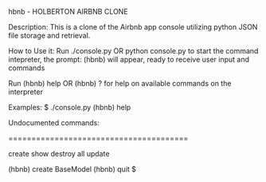 hbnb - HOLBERTON AIRBNB CLONE



Description:
This is a clone of the Airbnb app console utilizing python JSON file storage and retrieval.



How to Use it:
Run
	./console.py
OR
	python console.py
to start the command intepreter, the prompt:
	(hbnb)
will appear, ready to receive user input and commands

Run
	(hbnb) help
OR
	(hbnb) ?
for help on available commands on the interpreter



Examples:
$ ./console.py
(hbnb) help

Undocumented commands:

=======================================


create   show   destroy   all   update

(hbnb) create BaseModel
(hbnb) quit
$
